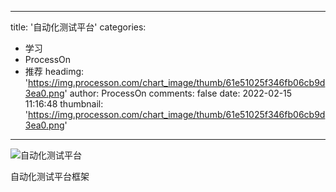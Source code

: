 
---
title: '自动化测试平台'
categories: 
 - 学习
 - ProcessOn
 - 推荐
headimg: 'https://img.processon.com/chart_image/thumb/61e51025f346fb06cb9d3ea0.png'
author: ProcessOn
comments: false
date: 2022-02-15 11:16:48
thumbnail: 'https://img.processon.com/chart_image/thumb/61e51025f346fb06cb9d3ea0.png'
---

<div>   
<img class="thumb" alt="自动化测试平台" src="https://img.processon.com/chart_image/thumb/61e51025f346fb06cb9d3ea0.png" referrerpolicy="no-referrer">
<p>自动化测试平台框架</p>  
</div>
            